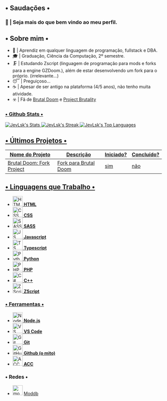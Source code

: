 ## • Saudações •
### 👋 | Seja mais do que bem vindo ao meu perfil.
## • Sobre mim •
<ul>
<li>🔬 | Aprendiz em qualquer linguagem de programação, fullstack e DBA.</li>
<li>🎓 | Graduação, Ciência da Computação, 2º semestre.</li>
<li>🗜️ | Estudando Zscript (linguagem de programação para mods e forks para a engine GZDoom.), além de estar desenvolvendo um fork para o próprio. (irrelevante...) </li>
<li>😴 | Preguiçoso...</li>
<li>☕ | Apesar de ser antigo na plataforma (4/5 anos), não tenho muita atividade. </li>
<li>☣️ | Fã de <a href="https://www.moddb.com/mods/brutal-doom">Brutal Doom</a> e <a href="https://www.moddb.com/mods/project-brutality">Project Brutality</></li>
</ul>

###  • Github Stats •
![JevLsk's Stats](https://github-readme-stats.vercel.app/api?username=JevLsk&theme=onedark&show_icons=true&hide_border=true&count_private=true)
![JevLsk's Streak](https://github-readme-streak-stats.herokuapp.com/?user=JevLsk&theme=onedark&hide_border=true)
![JevLsk's Top Languages](https://github-readme-stats.vercel.app/api/top-langs/?username=JevLsk&theme=onedark&show_icons=true&hide_border=true&layout=compact)

## • Últimos Projetos •

 
| Nome do Projeto        | Descrição                        | Iniciado? | Concluído? |
| ------------ | -------------------------------- | ------------ | ------------ |
| [Brutal Doom: Fork Project](https://github.com/JevLsk/BD-fork-edition)   | Fork para Brutal Doom | sim         | não          |

## • Linguagens que Trabalho •

<ul>
<li><img height="32px" width="32px" alt="HTML logo" src="https://bit.ly/3gP4Qgx"> <b>HTML</b></li>
<li><img height="32px" width="32px" alt="CSS logo" src="https://bit.ly/37iML7j"> <b>CSS</b></li>
<li><img height="32px" width="32px" alt="SASS logo" src="https://cutt.ly/AQuzRbx"> <b>SASS</b></li>
<li><img height="32px" width="32px" alt="JS logo" src="https://bit.ly/3r1kzxY"> <b>Javascript</b>
<li><img height="32px" width="32px" alt="TS logo" src= "https://cutt.ly/aQuhLvx"> <b>Typescript</b>
<li><img height="32px" width="32px" alt="Python logo" src="https://bit.ly/3nk4bGw"> <b>Python</b>
<li><img height="32px" width="32px" alt="PHP logo" src="https://cutt.ly/YQukyil"> <b>PHP</b>
<li><img height="32px" width="32px" alt="C# logo" src="https://upload.wikimedia.org/wikipedia/commons/3/32/C%2B%2B_logo.png"> <b>C++</b>
<li><img height="32px" width="32px" alt="ZScript logo" src="https://upload.wikimedia.org/wikipedia/commons/1/1e/Circle_ZDoom_Logo.png"> <b>ZScript</b>
</ul>

### • Ferramentas •

<ul>
<li><img height="32px" width="32px" alt="Node.js logo" src="https://bit.ly/3rw9m8C"> <b>Node.js</b>
<li><img height="32px" width="32px" alt="VS Сode logo" src="https://uxwing.com/wp-content/themes/uxwing/download/brands-and-social-media/visual-studio-code-icon.png"> <b>VS Code</b>
<li><img height="32px" width="32px" alt="Git logo" src="https://bit.ly/34ayuYn"> <b>Git</b>
<li><img height="32px" width="32px" alt="GitHub logo" src="https://cdn.freebiesupply.com/logos/large/2x/github-octocat-logo-png-transparent.png"> <b>Github (o mito)</b>
<li><img height="32px" width="32px" alt="ACC logo" src="https://static.doomworld.com/monthly_2017_03/avatar.png.109e43f9d1305aaec7a54e741526b9e1.png"> <b><a href="https://github.com/ZDoom/acc/releases">ACC</a></b>
</ul>

### • Redes •
* <img height="32px" alt="moddb logo" src="https://media.moddb.com/images/members/4/3399/3398047/1.png"> [Moddb](https://www.moddb.com/members/jevlsk)